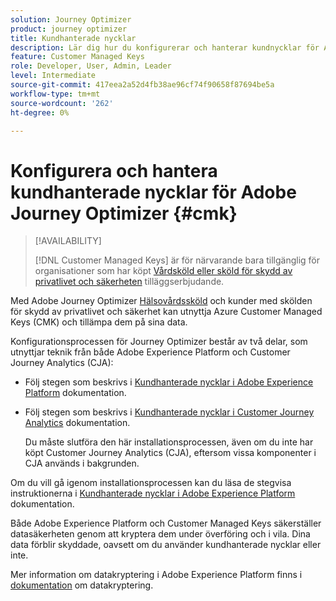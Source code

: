 ```yaml
---
solution: Journey Optimizer
product: journey optimizer
title: Kundhanterade nycklar
description: Lär dig hur du konfigurerar och hanterar kundnycklar för Adobe Journey Optimizer.
feature: Customer Managed Keys
role: Developer, User, Admin, Leader
level: Intermediate
source-git-commit: 417eea2a52d4fb38ae96cf74f90658f87694be5a
workflow-type: tm+mt
source-wordcount: '262'
ht-degree: 0%

---
```


# Konfigurera och hantera kundhanterade nycklar för Adobe Journey Optimizer {#cmk}

>[!AVAILABILITY]
>
>[!DNL Customer Managed Keys] är för närvarande bara tillgänglig för organisationer som har köpt [Vårdsköld eller sköld för skydd av privatlivet och säkerheten](https://experienceleague.adobe.com/docs/events/customer-data-management-voices-recordings/governance/healthcare-shield.html) tilläggserbjudande.

Med Adobe Journey Optimizer [Hälsovårdssköld](https://www.adobe.com/trust/compliance/hipaa-ready.html) och kunder med skölden för skydd av privatlivet och säkerhet kan utnyttja Azure Customer Managed Keys (CMK) och tillämpa dem på sina data.

Konfigurationsprocessen för Journey Optimizer består av två delar, som utnyttjar teknik från både Adobe Experience Platform och Customer Journey Analytics (CJA):

* Följ stegen som beskrivs i [Kundhanterade nycklar i Adobe Experience Platform](https://experienceleague.adobe.com/docs/experience-platform/landing/governance-privacy-security/customer-managed-keys.html) dokumentation.

* Följ stegen som beskrivs i [Kundhanterade nycklar i Customer Journey Analytics](https://experienceleague.adobe.com/docs/analytics-platform/using/cja-privacy/cmk.html) dokumentation.

  Du måste slutföra den här installationsprocessen, även om du inte har köpt Customer Journey Analytics (CJA), eftersom vissa komponenter i CJA används i bakgrunden.

Om du vill gå igenom installationsprocessen kan du läsa de stegvisa instruktionerna i [Kundhanterade nycklar i Adobe Experience Platform](https://experienceleague.adobe.com/docs/experience-platform/landing/governance-privacy-security/encryption.html) dokumentation.

Både Adobe Experience Platform och Customer Managed Keys säkerställer datasäkerheten genom att kryptera dem under överföring och i vila. Dina data förblir skyddade, oavsett om du använder kundhanterade nycklar eller inte.

Mer information om datakryptering i Adobe Experience Platform finns i [dokumentation](https://experienceleague.adobe.com/docs/experience-platform/landing/governance-privacy-security/encryption.html) om datakryptering.